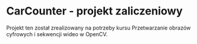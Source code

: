 # CarCounter - projekt zaliczeniowy

Projekt ten został zrealizowany na potrzeby kursu Przetwarzanie obrazów cyfrowych i sekwencji wideo w OpenCV.
